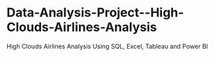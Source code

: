 # Data-Analysis-Project--High-Clouds-Airlines-Analysis
High Clouds Airlines Analysis Using SQL, Excel, Tableau and Power BI
